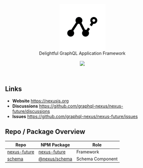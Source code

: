<p align="center">
  <a href="https://nexusjs.org"><img src="assets/../docs/assets/nexus-logo-black.png" height="150px"></a>
  <br>
  <span>Delightful GraphQL Application Framework</span>
  <br>
  <br>
  <img src="https://github.com/graphql-nexus/nexus-future/workflows/trunk/badge.svg">
</p>

<br>

## Links

- **Website** https://nexusjs.org
- **Discussions** https://github.com/graphql-nexus/nexus-future/discussions
- **Issues** https://github.com/graphql-nexus/nexus-future/issues

## Repo / Package Overview

| Repo                                                          | NPM Package                                                  | Role             |
| ------------------------------------------------------------- | ------------------------------------------------------------ | ---------------- |
| [nexus-future](https://github.com/graphql-nexus/nexus-future) | [nexus-future](https://www.npmjs.com/package/nexus-future)   | Framework        |
| [schema](https://github.com/graphql-nexus/schema)             | [@nexus/schema](https://www.npmjs.com/package/@nexus/schema) | Schema Component |

